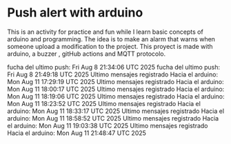# Push alert with arduino

This is an activity for practice and fun while I learn basic concepts of arduino and programming.
The idea is to make an alarm that warns when someone upload a modification to the project.
This proyect is made with arduino, a buzzer , gitHub actions and MQTT protocolo.


fucha del ultimo push:  Fri Aug  8 21:34:06 UTC 2025
fucha del ultimo push:  Fri Aug  8 21:49:18 UTC 2025
Ultimo mensajes registrado Hacia el arduino:  Mon Aug 11 17:29:19 UTC 2025
Ultimo mensajes registrado Hacia el arduino:  Mon Aug 11 18:00:17 UTC 2025
Ultimo mensajes registrado Hacia el arduino:  Mon Aug 11 18:19:06 UTC 2025
Ultimo mensajes registrado Hacia el arduino:  Mon Aug 11 18:23:52 UTC 2025
Ultimo mensajes registrado Hacia el arduino:  Mon Aug 11 18:33:17 UTC 2025
Ultimo mensajes registrado Hacia el arduino:  Mon Aug 11 18:58:52 UTC 2025
Ultimo mensajes registrado Hacia el arduino:  Mon Aug 11 19:03:38 UTC 2025
Ultimo mensajes registrado Hacia el arduino:  Mon Aug 11 21:48:47 UTC 2025
